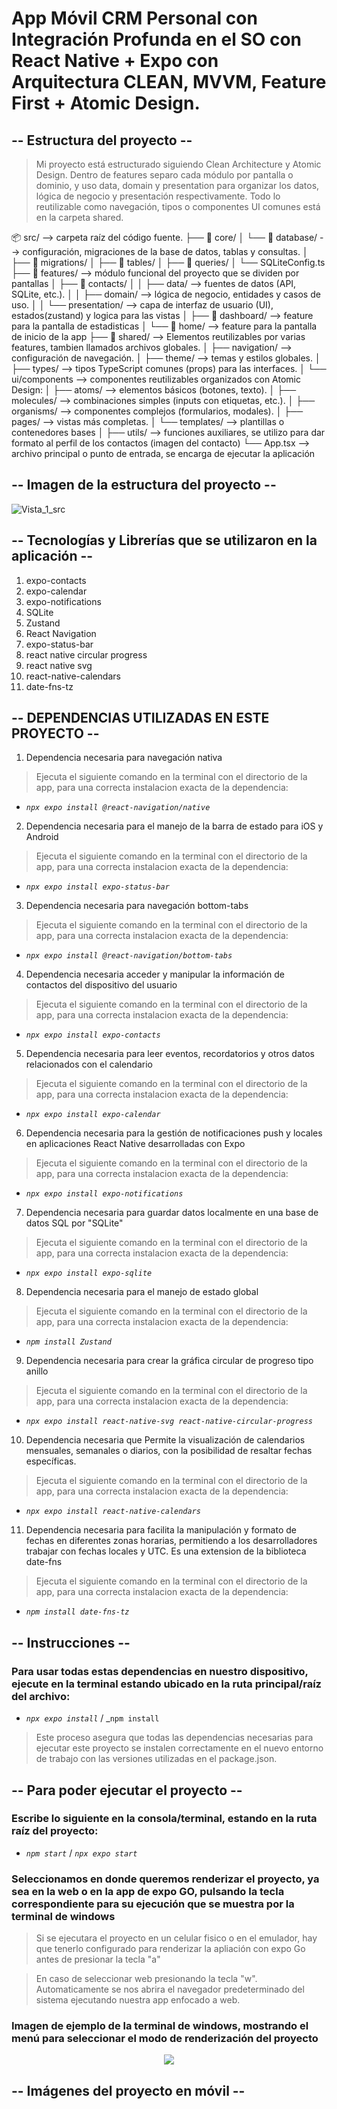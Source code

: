 # App Móvil CRM Personal con Integración Profunda en el SO con React Native + Expo con Arquitectura CLEAN, MVVM, Feature First + Atomic Design.

## -- Estructura del proyecto --
> Mi proyecto está estructurado siguiendo Clean Architecture y Atomic Design. Dentro de features separo cada módulo por pantalla o dominio, y uso data, domain y presentation para organizar los datos, lógica de negocio y presentación respectivamente. Todo lo reutilizable como navegación, tipos o componentes UI comunes está en la carpeta shared.

📦 src/ --> carpeta raíz del código fuente.
├── 📁 core/
│   └── 📁 database/ -->  configuración, migraciones de la base de datos, tablas y consultas.
│       ├── 📁 migrations/ 
│       ├── 📁 tables/
│       ├── 📁 queries/
│       └── SQLiteConfig.ts
├── 📁 features/ --> módulo funcional del proyecto que se dividen por pantallas
│   ├── 📁 contacts/
│   │   ├── data/ --> fuentes de datos (API, SQLite, etc.). 
│   │   ├── domain/ --> lógica de negocio, entidades y casos de uso.
│   │   └── presentation/ --> capa de interfaz de usuario (UI), estados(zustand) y logica para las vistas
│   ├── 📁 dashboard/ --> feature para la pantalla de estadisticas
│   └── 📁 home/ --> feature para la pantalla de inicio de la app
├── 📁 shared/ --> Elementos reutilizables por varias features, tambien llamados archivos globales.
│   ├── navigation/ --> configuración de navegación.
│   ├── theme/ --> temas y estilos globales.
│   ├── types/ --> tipos TypeScript comunes (props) para las interfaces.
│   └── ui/components --> componentes reutilizables organizados con Atomic Design:
│       ├── atoms/ --> elementos básicos (botones, texto).
│       ├── molecules/ --> combinaciones simples (inputs con etiquetas, etc.).
│       ├── organisms/ --> componentes complejos (formularios, modales).
│       ├── pages/ --> vistas más completas.
│       └── templates/ --> plantillas o contenedores bases
│   ├── utils/ --> funciones auxiliares, se utilizo para dar formato al perfil de los contactos (imagen del contacto)
└── App.tsx --> archivo principal o punto de entrada, se encarga de ejecutar la aplicación

## -- Imagen de la estructura del proyecto --
![Vista_1_src](https://media.istockphoto.com/id/1127471287/es/foto/queso-blanco.jpg?s=612x612&w=0&k=20&c=o5PvkTyLvn7c0hcu1EOnmnSrvTv8h2Vhg8jyI-4aq0s=)

## -- Tecnologías y Librerías que se utilizaron en la aplicación --
1. expo-contacts
2. expo-calendar
3. expo-notifications
4. SQLite
5. Zustand
6. React Navigation
7. expo-status-bar
8. react native circular progress
9. react native svg
10. react-native-calendars
11. date-fns-tz

## -- DEPENDENCIAS UTILIZADAS EN ESTE PROYECTO -- 
1. Dependencia necesaria para navegación nativa
> Ejecuta el siguiente comando en la terminal con el directorio de la app, para una correcta instalacion exacta de la dependencia:
- _`npx expo install @react-navigation/native`_

2. Dependencia necesaria para el manejo de la barra de estado para iOS y Android
> Ejecuta el siguiente comando en la terminal con el directorio de la app, para una correcta instalacion exacta de la dependencia:
- _`npx expo install expo-status-bar`_

3. Dependencia necesaria para navegación bottom-tabs
> Ejecuta el siguiente comando en la terminal con el directorio de la app, para una correcta instalacion exacta de la dependencia:
- _`npx expo install @react-navigation/bottom-tabs`_

4. Dependencia necesaria acceder y manipular la información de contactos del dispositivo del usuario
> Ejecuta el siguiente comando en la terminal con el directorio de la app, para una correcta instalacion exacta de la dependencia:
- _`npx expo install expo-contacts`_

5. Dependencia necesaria para leer eventos, recordatorios y otros datos relacionados con el calendario
> Ejecuta el siguiente comando en la terminal con el directorio de la app, para una correcta instalacion exacta de la dependencia:
- _`npx expo install expo-calendar`_

6. Dependencia necesaria para la gestión de notificaciones push y locales en aplicaciones React Native desarrolladas con Expo
> Ejecuta el siguiente comando en la terminal con el directorio de la app, para una correcta instalacion exacta de la dependencia:
- _`npx expo install expo-notifications`_

7. Dependencia necesaria para guardar datos localmente en una base de datos SQL por "SQLite"
> Ejecuta el siguiente comando en la terminal con el directorio de la app, para una correcta instalacion exacta de la dependencia:
- _`npx expo install expo-sqlite`_

8. Dependencia necesaria para el manejo de estado global
> Ejecuta el siguiente comando en la terminal con el directorio de la app, para una correcta instalacion exacta de la dependencia:
- _`npm install Zustand`_

9. Dependencia necesaria para crear la gráfica circular de progreso tipo anillo
> Ejecuta el siguiente comando en la terminal con el directorio de la app, para una correcta instalacion exacta de la dependencia:
- _`npx expo install react-native-svg react-native-circular-progress`_

10. Dependencia necesaria que Permite la visualización de calendarios mensuales, semanales o diarios, con la posibilidad de resaltar fechas específicas. 
> Ejecuta el siguiente comando en la terminal con el directorio de la app, para una correcta instalacion exacta de la dependencia:
- _`npx expo install react-native-calendars`_

11. Dependencia necesaria para facilita la manipulación y formato de fechas en diferentes zonas horarias, permitiendo a los desarrolladores trabajar con fechas locales y UTC. Es una extension de la biblioteca date-fns
> Ejecuta el siguiente comando en la terminal con el directorio de la app, para una correcta instalacion exacta de la dependencia:
- _`npm install date-fns-tz`_

## -- Instrucciones --
### Para usar todas estas dependencias en nuestro dispositivo, ejecute en la terminal estando ubicado en la ruta principal/raíz del archivo:
- _`npx expo install`_ / _`npm install`
> Este proceso asegura que todas las dependencias necesarias para ejecutar este proyecto se instalen correctamente en el nuevo entorno de trabajo con las versiones utilizadas en el package.json.

## -- Para poder ejecutar el proyecto --
### Escribe lo siguiente en la consola/terminal, estando en la ruta raíz del proyecto:
- _`npm start`_ / _`npx expo start`_

### Seleccionamos en donde queremos renderizar el proyecto, ya sea en la web o en la app de expo GO, pulsando la tecla correspondiente para su ejecución que se muestra por la terminal de windows
> Si se ejecutara el proyecto en un celular fisico o en el emulador, hay que tenerlo configurado para renderizar la apliación con expo Go antes de presionar la tecla "a"

> En caso de seleccionar web presionando la tecla "w". Automaticamente se nos abrira el navegador predeterminado del sistema ejecutando nuestra app enfocado a web.

### Imagen de ejemplo de la terminal de windows, mostrando el menú para seleccionar el modo de renderización del proyecto
<p align="center">
  <img src="https://github.com/user-attachments/assets/31784924-1b08-4004-9498-149573e7b692"/>
</p>

## -- Imágenes del proyecto en móvil --
